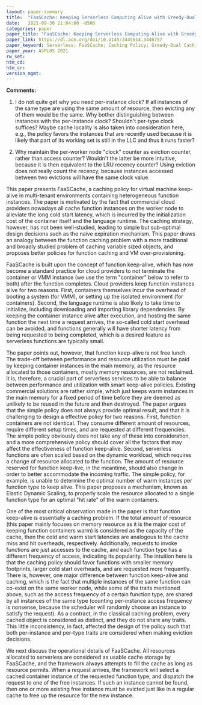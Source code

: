 ```yaml
---
layout: paper-summary
title:  "FaaSCache: Keeping Serverless Computing Alive with Greedy-Dual Caching"
date:   2021-09-30 21:04:00 -0500
categories: paper
paper_title: "FaaSCache: Keeping Serverless Computing Alive with Greedy-Dual Caching"
paper_link: https://dl.acm.org/doi/10.1145/3445814.3446757
paper_keyword: Serverless; FaaSCache; Caching Policy; Greedy-Dual Caching
paper_year: ASPLOS 2021
rw_set:
htm_cd:
htm_cr:
version_mgmt:
---
```


**Comments:**

1. I do not quite get why you need per-instance clock? If all instances of the same type are using the same amount of
   resource, then evicting any of them would be the same. Why bother distinguishing between instances with the 
   per-instance clock? Shouldn't per-type clock suffices?
   Maybe cache locality is also taken into consideration here, e.g., the policy favors the instances that are recently
   used because it is likely that part of its working set is still in the LLC and thus it runs faster?

2. Why maintain the per-worker node "clock" counter as eviction counter, rather than access counter? 
   Wouldn't the latter be more intuitive, because it is then equivalent to the LRU recency counter?
   Using eviction does not really count the recency, because instances accessed between two evictions will have
   the same clock value.

This paper presents FaaSCache, a caching policy for virtual machine keep-alive in multi-tenant environments containing
heterogeneous function instances. The paper is motivated by the fact that commercial cloud providers nowadays all
cache function instances on the worker node to alleviate the long cold start latency, which is incurred by the 
initialization cost of the container itself and the language runtime. The caching strategy, however, has not been 
well-studied, leading to simple but sub-optimal design decisions such as the naive expiration mechanism.
This paper draws an analogy between the function caching problem with a more traditional and broadly studied problem 
of caching variable sized objects, and proposes better policies for function caching and VM over-provisioning.

FaaSCache is built upon the concept of function keep-alive, which has now become a standard practice for cloud 
providers to not terminate the container or VMM instance (we use the term "container" below to refer to both)
after the function completes. Cloud providers keep function instances alive for two reasons.
First, containers themselves incur the overhead of booting a system (for VMM), or setting up the isolated environment
(for containers). Second, the language runtime is also likely to take time to initialize, including downloading and 
importing library dependencies. 
By keeping the container instance alive after execution, and hosting the same function the next time a request arrives,
the so-called cold start overhead can be avoided, and functions generally will have shorter latency from being
requested to being completed, which is a desired feature as serverless functions are typically small.

The paper points out, however, that function keep-alive is not free lunch. The trade-off between performance and 
resource utilization must be paid by keeping container instances in the main memory, as the resource allocated to
those containers, mostly memory resources, are not reclaimed. 
It is, therefore, a crucial part of serverless services to be able to balance between performance and utilization
with smart keep-alive policies.
Existing commercial solutions are rather simple, which just keeps warm instances in the main memory for a fixed period
of time before they are deemed as unlikely to be reused in the future and then destroyed.
The paper argues that the simple policy does not always provide optimal result, and that it is challenging to 
design a effective policy for two reasons.
First, function containers are not identical. They consume different amount of resources, require different setup
times, and are requested at different frequencies. The simple policy obviously does not take any of these into 
consideration, and a more comprehensive policy should cover all the factors that may affect the effectiveness of 
function keep-alive.
Second, serverless functions are often scaled based on the dynamic workload, which requires a change of resource
allocated to the function. The amount of resource reserved for function keep-live, in the meantime, should also
change in order to better accommodate the incoming traffic. The simple policy, for example, is unable to determine 
the optimal number of warm instances per function type to keep alive. This paper proposes a mechanism, known as 
Elastic Dynamic Scaling, to properly scale the resource allocated to a single function type for an optimal "hit rate" 
of the warm containers.

One of the most critical observation made in the paper is that function keep-alive is essentially a caching problem.
If the total amount of resource (this paper mainly focuses on memory resource as it is the major cost of keeping
function containers warm) is considered as the capacity of the cache, then the cold and warm start latencies are 
analogous to the cache miss and hit overheads, respectively.
Additionally, requests to invoke functions are just accesses to the cache, and each function type has a different
frequency of access, indicating its popularity.
The intuition here is that the caching policy should favor functions with smaller memory footprints, larger cold
start overheads, and are requested more frequently. 
There is, however, one major difference between function keep-alive and caching, which is the fact that multiple 
instances of the same function can co-exist on the same worker node, while some of the traits mentioned above, such
as the access frequency of a certain function type, are shared by all instances of the same type
(counting per-instance access frequency is nonsense, because the scheduler will randomly choose an instance to
satisfy the request).
As a contract, in the classical caching problem, every cached object is considered as distinct, and they do not
share any traits. 
This little inconsistency, in fact, affected the design of the policy such that both per-instance and per-type traits
are considered when making eviction decisions.

We next discuss the operational details of FaaSCache. All resources allocated to serverless are considered as usable
cache storage by FaaSCache, and the framework always attempts to fill the cache as long as resource permits. 
When a request arrives, the framework will select a cached container instance of the requested function type, and 
dispatch the request to one of the free instances. If such an instance cannot be found, then one or more existing free 
instance must be evicted just like in a regular cache to free up the resource for the new instance.

